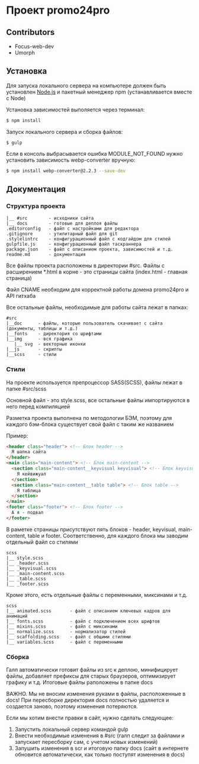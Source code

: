 # Проект promo24pro

## Contributors
* Focus-web-dev
* Umorph

## Установка

Для запуска локального сервера на компьютере должен быть установлен [Node.js](https://nodejs.org/) 
и пакетный менеджер npm (устанавливается вместе с Node)

Установка зависимостей выполяется через терминал:

```sh
$ npm install
```

Запуск локального сервера и сборка файлов:

```
$ gulp
```

Если в консоль выбрасывается ошибка MODULE_NOT_FOUND нужно установить зависимость webp-converter вручную:

```sh
$ npm install webp-converter@2.2.3 --save-dev
```

## Документация

### Структура проекта

```
|__ #src        - исходники сайта
|__ docs        - готовые для деплоя файлы
.editorconfig   - файл с настройками для редактора
.gitignore      - утилитарный файл для git
.stylelintrc    - конфигурационный файл с кодгайдом для стилей
gulpfile.js     - конфигурационный файл таскраннера
package.json    - файл с описанием проекта, зависимостей и т.д.
readme.md       - документация
```

Все файлы проекта расположены в директории #src.
Файлы с расширением *.html в корне - это страницы сайта (index.html - главная страница)

Файл CNAME необходим для корректной работы домена promo24pro и API гитхаба

Все остальные файлы, необходимые для работы сайта лежат в папках:
```
#src
|__doc      - файлы, которые пользователь скачивает с сайта (документы, таблицы и т.д.)
|__fonts    - директория со шрифтами
|__img      - вся графика
   |__ svg  - векторные иконки
|__js       - скрипты
|__scss     - стили
```

### Стили

На проекте используется препроцессор SASS(SCSS), файлы лежат в папке #src/scss

Основной файл - это style.scss, все остальные файлы импортируются в него перед компиляцией

Разметка проекта выполнена по методологии БЭМ, поэтому для каждого бэм-блока существует свой файл с таким же названием

Пример:

```html
<header class="header"> <!-- Блок header -->
  Я шапка сайта
</header>
<main class="main-content"> <!-- Блок main-content -->
  <section class="main-content__keyvisual keyvisual"> <!-- Блок keyvisual -->
    Я кейвижуал
  </section>
  <section class="main-content__table table"> <!-- Блок table -->
    Я таблица
  </section>
</main>
<footer class="footer"> <!-- Блок footer -->
  А я - подвал
</footer>
```
В раметке страницы присутствуют пять блоков - header, keyvisual, main-content, table и footer. Соответственно, 
для каждого блока мы заводим отдельный файл со стилями

```
scss
|__ style.scss
|__ _header.scss
|__ _keyvisual.scss
|__ _main-content.scss
|__ _table.scss
|__ _footer.scss
```

Кроме этого, есть отдельные файлы с переменными, миксинами и т.д.

```
scss
|__ animated.scss       - файл с описанием ключевых кадров для анимаций
|__ fonts.scss          - файл с подключением всех шрифтов
|__ mixins.scss         - файл с миксинами
|__ normalize.scss      - нормализатор стилей
|__ scaffolding.scss    - файл с общими стилями
|__ variables.scss      - файл с переменными
```

### Сборка

Галп автоматически готовит файлы из src к деплою, минифицирует файлы, добавляет префиксы для старых браузеров, 
оптимизирует графику и т.д. Итоговые файлы раположены в папке docs

ВАЖНО. Мы не вносим изменения руками в файлы, расположенные в docs! При пересборке директория docs полностью 
удаляется и создается заново, поэтому изменения потеряются.

Если мы хотим внести правки в сайт, нужно сделать следующее:

1. Запустить локальный сервер командой gulp
2. Внести необходимые изменения в #src (галп следит за файлами и запускает пересборку сам, с учетом новых изменений)
3. Запушить изменения в scr и итоговую папку docs (сайт в интернете обновится автоматически, 
как только поступят изменения в docs)
